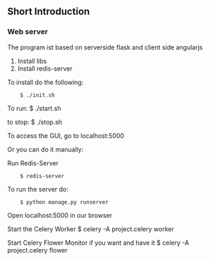 ## Short Introduction

### Web server

The program ist based on serverside flask and client side angularjs

1. Install libs
2. Install redis-server

To install do the following:

		$ ./init.sh

To run:
        $ ./start.sh

to stop:
        $ ./stop.sh

To access the GUI, go to localhost:5000

Or you can do it manually: 

Run Redis-Server

		$ redis-server

To run the server do:

		$ python manage.py runserver

Open localhost:5000 in our browser

Start the Celery Worker
		$ celery -A project.celery worker

Start Celery Flower Monitor if you want and have it
		$ celery -A project.celery flower


